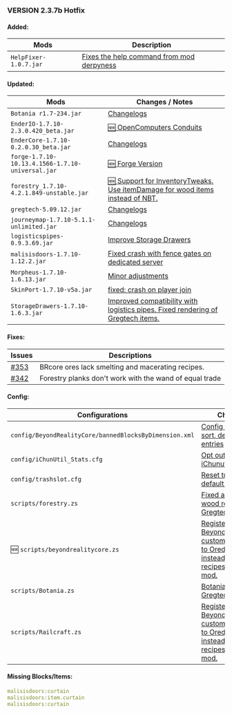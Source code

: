 ### VERSION 2.3.7b Hotfix

#### Added:

Mods | Description
-----|-------------
 `HelpFixer-1.0.7.jar` | [Fixes the help command from mod derpyness](http://minecraft.curseforge.com/projects/helpfixer#About)

#### Updated:

Mods | Changes / Notes
-----|----------------
 `Botania r1.7-234.jar` | [Changelogs](http://botaniamod.net/changelog.php#r1.7-234)
 `EnderIO-1.7.10-2.3.0.420_beta.jar` | [:new: OpenComputers Conduits](http://minecraft.curseforge.com/projects/ender-io/files/2266976#Changelog)
 `EnderCore-1.7.10-0.2.0.30_beta.jar` | [Changelogs](http://minecraft.curseforge.com/projects/endercore/files/2263881#Changelog)
 `forge-1.7.10-10.13.4.1566-1.7.10-universal.jar` | [:new: Forge Version ](http://files.minecraftforge.net/maven/net/minecraftforge/forge/1.7.10-10.13.4.1566-1.7.10/forge-1.7.10-10.13.4.1566-1.7.10-changelog.txt)
 `forestry_1.7.10-4.2.1.849-unstable.jar` | [:new: Support for InventoryTweaks. Use itemDamage for wood items instead of NBT.](http://jenkins.ic2.player.to/job/Forestry_Dev/changes)
 `gregtech-5.09.12.jar` | [Changelogs](http://ftb.gamepedia.com/GregTech_5_Unofficial/Experimental_Changelog)
 `journeymap-1.7.10-5.1.1-unlimited.jar` | [Changelogs](http://www.minecraftforum.net/forums/mapping-and-modding/minecraft-mods/1278348-journeymap-5-1-1-realtime-mapping-in-game-or-in-a)
 `logisticspipes-0.9.3.69.jar` | [Improve Storage Drawers](http://minecraft.curseforge.com/projects/logistics-pipes/files/2266340#Changelog)
 `malisisdoors-1.7.10-1.12.2.jar` | [Fixed crash with fence gates on dedicated server](minecraft.curseforge.com/projects/malisisdoors/files/2267187#Changelog)
 `Morpheus-1.7.10-1.6.13.jar` | [Minor adjustments](http://minecraft.curseforge.com/projects/morpheus/files/2267326#Changelog)
 `SkinPort-1.7.10-v5a.jar` | [fixed: crash on player join](http://minecraft.curseforge.com/projects/skinport/files/2267410#Changelog)
 `StorageDrawers-1.7.10-1.6.3.jar` | [Improved compatibility with logistics pipes. Fixed rendering of Gregtech items.](http://minecraft.curseforge.com/projects/storage-drawers/files/2267534#Changelog)

#### Fixes:

Issues | Descriptions
-------|-------------
 [#353](https://github.com/Beyond-Reality/BeyondRealityModPack/issues/353) | BRcore ores lack smelting and macerating recipes.
 [#342](https://github.com/Beyond-Reality/BeyondRealityModPack/issues/342) | Forestry planks don't work with the wand of equal trade

#### Config:

Configurations | Changes
---------------|--------
 `config/BeyondRealityCore/bannedBlocksByDimension.xml` | [Config cleanup, sort, deduplicate entries](https://github.com/Beyond-Reality/BeyondRealityModPack/commit/405e7c573f6ff2793eda8748b36de9d332d68427)
 `config/iChunUtil_Stats.cfg` | [Opt out of iChunutils stats](https://github.com/Beyond-Reality/BeyondRealityModPack/commit/7fb0477001f9a6244015fe8e5afc2f7be46f005d)
 `config/trashslot.cfg` | [Reset trashlot default config](https://github.com/Beyond-Reality/BeyondRealityModPack/commit/91df687d37ade903d19748f989e6d33ae14570f7)
 `scripts/forestry.zs` | [Fixed all Forestry4 wood recipes a la Gregtech sauce.](https://github.com/Beyond-Reality/BeyondRealityModPack/commit/4e07b3814e4184ef741b7cfce59bf7a3a0c32ddc)
 :new: `scripts/beyondrealitycore.zs`| [Register BeyondRealityCore customblock ores to Oredictionary instead of handling recipes for each mod.](https://github.com/Beyond-Reality/BeyondRealityModPack/commit/dfe1e5d82b1235d6953b2c8b717812890488b73c)
 `scripts/Botania.zs` | [Botania woods a la Gregtech sauce.](https://github.com/Beyond-Reality/BeyondRealityModPack/commit/8d91313f46bc935437840437c03123e29dde2f79)
 `scripts/Railcraft.zs` | [Register BeyondRealityCore customblock ores to Oredictionary instead of handling recipes for each mod.](https://github.com/Beyond-Reality/BeyondRealityModPack/commit/dfe1e5d82b1235d6953b2c8b717812890488b73c)

#### Missing Blocks/Items:

```YAML
malisisdoors:curtain
malisisdoors:item.curtain
malisisdoors:curtain
```

